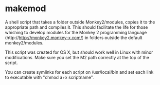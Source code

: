 # makemod
A shell script that takes a folder outside Monkey2/modules, copies it to the appropriate path and compiles it.
This should facilitate the life for those whishing to develop modules for the Monkey 2 programming language (http://http://monkey2.monkey-x.com/) in folders outside the default monkey2/modules.

This script was created for OS X, but should work well in Linux with minor modifications. Make sure you set the M2 path correctly at the top of the script.

You can create symlinks for each script on /usr/local/bin and set each link to executable with "chmod a+x scriptname".
